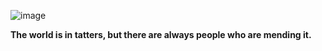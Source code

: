 ![image](https://github.com/Dalinaqiu/dalinaqiu/assets/15327743/646dd041-36ef-494f-b105-38faf5db395d)

**The world is in tatters, but there are always people who are mending it.**
